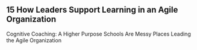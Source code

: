 ## 15 How Leaders Support Learning in an Agile Organization

Cognitive Coaching: A Higher Purpose Schools Are Messy Places Leading the Agile Organization